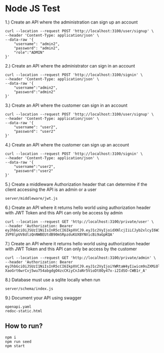 # Node JS Test

1.) Create an API where the administration can sign up an account

```
curl --location --request POST 'http://localhost:3100/user/signup' \
--header 'Content-Type: application/json' \
--data-raw '{
    "username": "admin2",
    "password": "admin2",
    "role":"ADMIN"
}'
```

2.) Create an API where the administrator can sign in an account

```
curl --location --request POST 'http://localhost:3100/signin' \
--header 'Content-Type: application/json' \
--data-raw '{
    "username":"admin2",
    "password":"admin2"
}'
```

3.) Create an API where the customer can sign in an account

```
curl --location --request POST 'http://localhost:3100/user/signup' \
--header 'Content-Type: application/json' \
--data-raw '{
    "username": "user2",
    "password": "user2"
}'
```

4.) Create an API where the customer can sign up an account

```
curl --location --request POST 'http://localhost:3100/signin' \
--header 'Content-Type: application/json' \
--data-raw '{
    "username":"user2",
    "password":"user2"
}'
```

5.) Create a middleware Authorization header that can determine if the client accessing the API is
an admin or a user

```
server/middleware/jwt.js
```

6.) Create an API where it returns hello world using authorization header with JWT Token and this
API can only be access by admin

```
curl --location --request GET 'http://localhost:3100/private/user' \
--header 'Authorization: Bearer eyJhbGciOiJSUzI1NiIsInR5cCI6IkpXVCJ9.eyJ1c2VyIjoidXNlcjIiLCJyb2xlcyI6W3sicm9sZSI6IlVTRVIifV0sImlhdCI6MTY1MTQyMzc5MiwiZXhwIjoxNjUxNDY2OTkyLCJhdWQiOiJodHRwczovL3d3dy50ZXN0aW5nLmNvbSIsImlzcyI6IlRFU1QifQ.Ez8ojtaSUUec7mTPvRQe7OSVXxqLm11FcpZ8-3VP8lpUV8dlzQnNWBEUtdB90mSRpzduKUXBYNVicBi9aGpKQA'
```

7.) Create an API where it returns hello world using authorization header with JWT Token and this
API can only be access by the customer

```
curl --location --request GET 'http://localhost:3100/private/admin' \
--header 'Authorization: Bearer eyJhbGciOiJSUzI1NiIsInR5cCI6IkpXVCJ9.eyJ1c2VyIjoiYWRtaW4yIiwicm9sZXMiOlt7InJvbGUiOiJBRE1JTiJ9XSwiaWF0IjoxNjUxNDI0MDM0LCJleHAiOjE2NTE0NjcyMzQsImF1ZCI6Imh0dHBzOi8vd3d3LnRlc3RpbmcuY29tIiwiaXNzIjoiVEVTVCJ9.N1OvGxP9TAAZEVLexFLIV-XaoGrt6wrCvj5wu754abgdgO4zcCKiyCnJaNr5VioDt8Oy47x-i2IdSO-CWB1r_A'
```

8.) Database must use a sqlite locally when run

```
server/schema/index.js
```

9.) Document your API using swagger

```
openapi.yaml
redoc-static.html
```

## How to run?

```
npm i
npm run seed
npm start
```
